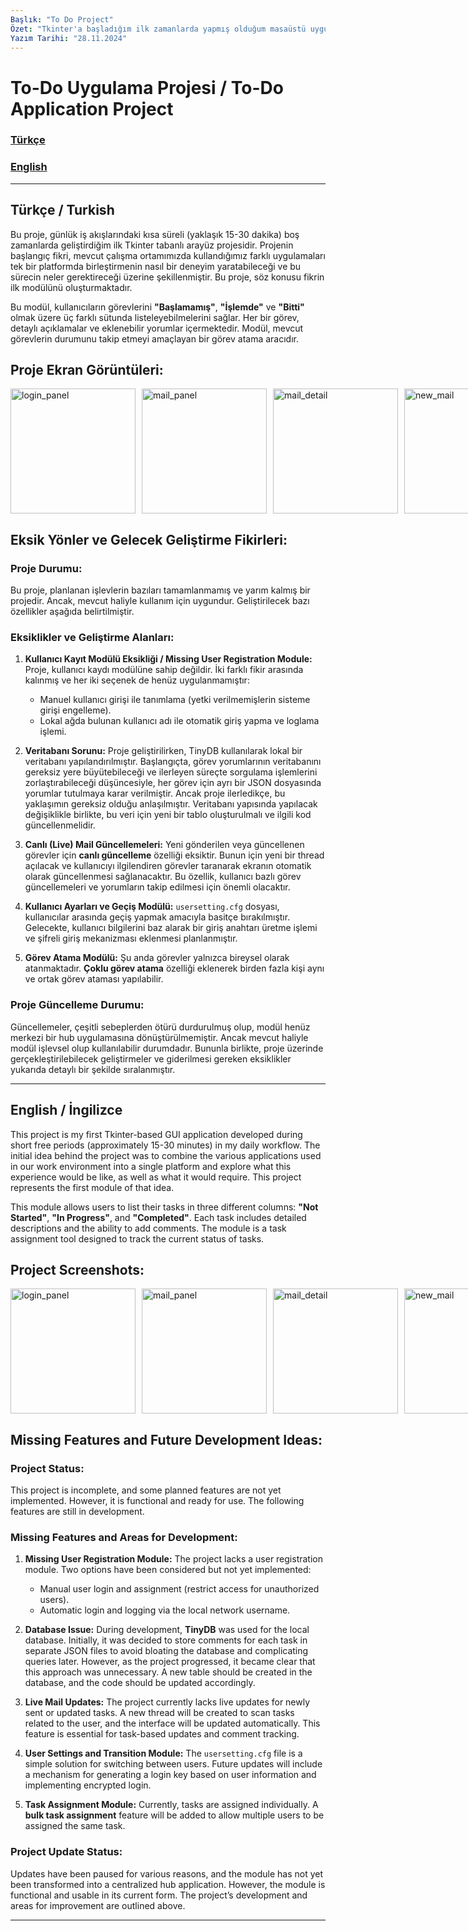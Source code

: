 ```yaml
---
Başlık: "To Do Project"
Özet: "Tkinter'a başladığım ilk zamanlarda yapmış olduğum masaüstü uygulaması olan todo projesidir. Detaylar için Lütfen Tıklayınız!!"
Yazım Tarihi: "28.11.2024"
---
```



# To-Do Uygulama Projesi / To-Do Application Project

### [Türkçe](#turkce)
### [English](#english)

---

## Türkçe / Turkish <a name="turkce"></a>

Bu proje, günlük iş akışlarındaki kısa süreli (yaklaşık 15-30 dakika) boş zamanlarda geliştirdiğim ilk Tkinter tabanlı arayüz projesidir. Projenin başlangıç fikri, mevcut çalışma ortamımızda kullandığımız farklı uygulamaları tek bir platformda birleştirmenin nasıl bir deneyim yaratabileceği ve bu sürecin neler gerektireceği üzerine şekillenmiştir. Bu proje, söz konusu fikrin ilk modülünü oluşturmaktadır.

Bu modül, kullanıcıların görevlerini **"Başlamamış"**, **"İşlemde"** ve **"Bitti"** olmak üzere üç farklı sütunda listeleyebilmelerini sağlar. Her bir görev, detaylı açıklamalar ve eklenebilir yorumlar içermektedir. Modül, mevcut görevlerin durumunu takip etmeyi amaçlayan bir görev atama aracıdır.

## Proje Ekran Görüntüleri:
<div class="img-container" style="display: flex; justify-content: space-between; gap: 10px;">
  <img src="https://github.com/user-attachments/assets/51352d6d-e1ec-48df-9dde-5aea06eccf5e" alt="login_panel" style="width: 200px;" />
  <img src="https://github.com/user-attachments/assets/a558194a-4931-472c-91a1-8cd298c5183b" alt="mail_panel" style="width: 200px;" />
  <img src="https://github.com/user-attachments/assets/4921feb9-64f2-4f2b-b5ee-c813171d61cd" alt="mail_detail" style="width: 200px;" />
  <img src="https://github.com/user-attachments/assets/9097d0be-d0f6-4ae1-83de-daeab6089865" alt="new_mail" style="width: 200px;" />
  <img src="https://github.com/user-attachments/assets/bcf42d10-a19d-43f2-9827-3f3dd9027edb" alt="message_box_example" style="width: 200px;" />
</div>

## Eksik Yönler ve Gelecek Geliştirme Fikirleri:

### **Proje Durumu:**
Bu proje, planlanan işlevlerin bazıları tamamlanmamış ve yarım kalmış bir projedir. Ancak, mevcut haliyle kullanım için uygundur. Geliştirilecek bazı özellikler aşağıda belirtilmiştir.

### **Eksiklikler ve Geliştirme Alanları:**
1. **Kullanıcı Kayıt Modülü Eksikliği / Missing User Registration Module:**
   Proje, kullanıcı kaydı modülüne sahip değildir. İki farklı fikir arasında kalınmış ve her iki seçenek de henüz uygulanmamıştır:
   - Manuel kullanıcı girişi ile tanımlama (yetki verilmemişlerin sisteme girişi engelleme).
   - Lokal ağda bulunan kullanıcı adı ile otomatik giriş yapma ve loglama işlemi.

2. **Veritabanı Sorunu:**
   Proje geliştirilirken, TinyDB kullanılarak lokal bir veritabanı yapılandırılmıştır. Başlangıçta, görev yorumlarının veritabanını gereksiz yere büyütebileceği ve ilerleyen süreçte sorgulama işlemlerini zorlaştırabileceği düşüncesiyle, her görev için ayrı bir JSON dosyasında yorumlar tutulmaya karar verilmiştir. Ancak proje ilerledikçe, bu yaklaşımın gereksiz olduğu anlaşılmıştır. Veritabanı yapısında yapılacak değişiklikle birlikte, bu veri için yeni bir tablo oluşturulmalı ve ilgili kod güncellenmelidir.

3. **Canlı (Live) Mail Güncellemeleri:**
   Yeni gönderilen veya güncellenen görevler için **canlı güncelleme** özelliği eksiktir. Bunun için yeni bir thread açılacak ve kullanıcıyı ilgilendiren görevler taranarak ekranın otomatik olarak güncellenmesi sağlanacaktır. Bu özellik, kullanıcı bazlı görev güncellemeleri ve yorumların takip edilmesi için önemli olacaktır.

4. **Kullanıcı Ayarları ve Geçiş Modülü:**
   `usersetting.cfg` dosyası, kullanıcılar arasında geçiş yapmak amacıyla basitçe bırakılmıştır. Gelecekte, kullanıcı bilgilerini baz alarak bir giriş anahtarı üretme işlemi ve şifreli giriş mekanizması eklenmesi planlanmıştır.

5. **Görev Atama Modülü:**
   Şu anda görevler yalnızca bireysel olarak atanmaktadır. **Çoklu görev atama** özelliği eklenerek birden fazla kişi aynı ve ortak görev ataması yapılabilir.

### **Proje Güncelleme Durumu:**
Güncellemeler, çeşitli sebeplerden ötürü durdurulmuş olup, modül henüz merkezi bir hub uygulamasına dönüştürülmemiştir. Ancak mevcut haliyle modül işlevsel olup kullanılabilir durumdadır. Bununla birlikte, proje üzerinde gerçekleştirilebilecek geliştirmeler ve giderilmesi gereken eksiklikler yukarıda detaylı bir şekilde sıralanmıştır.

---

## English / İngilizce <a name="english"></a>

This project is my first Tkinter-based GUI application developed during short free periods (approximately 15-30 minutes) in my daily workflow. The initial idea behind the project was to combine the various applications used in our work environment into a single platform and explore what this experience would be like, as well as what it would require. This project represents the first module of that idea.

This module allows users to list their tasks in three different columns: **"Not Started"**, **"In Progress"**, and **"Completed"**. Each task includes detailed descriptions and the ability to add comments. The module is a task assignment tool designed to track the current status of tasks.

## Project Screenshots:
<div class="img-container" style="display: flex; justify-content: space-between; gap: 10px;">
  <img src="https://github.com/user-attachments/assets/51352d6d-e1ec-48df-9dde-5aea06eccf5e" alt="login_panel" style="width: 200px;" />
  <img src="https://github.com/user-attachments/assets/a558194a-4931-472c-91a1-8cd298c5183b" alt="mail_panel" style="width: 200px;" />
  <img src="https://github.com/user-attachments/assets/4921feb9-64f2-4f2b-b5ee-c813171d61cd" alt="mail_detail" style="width: 200px;" />
  <img src="https://github.com/user-attachments/assets/9097d0be-d0f6-4ae1-83de-daeab6089865" alt="new_mail" style="width: 200px;" />
  <img src="https://github.com/user-attachments/assets/bcf42d10-a19d-43f2-9827-3f3dd9027edb" alt="message_box_example" style="width: 200px;" />
</div>

## Missing Features and Future Development Ideas:

### **Project Status:**
This project is incomplete, and some planned features are not yet implemented. However, it is functional and ready for use. The following features are still in development.

### **Missing Features and Areas for Development:**
1. **Missing User Registration Module:**
   The project lacks a user registration module. Two options have been considered but not yet implemented:
   - Manual user login and assignment (restrict access for unauthorized users).
   - Automatic login and logging via the local network username.

2. **Database Issue:**
   During development, **TinyDB** was used for the local database. Initially, it was decided to store comments for each task in separate JSON files to avoid bloating the database and complicating queries later. However, as the project progressed, it became clear that this approach was unnecessary. A new table should be created in the database, and the code should be updated accordingly.

3. **Live Mail Updates:**
   The project currently lacks live updates for newly sent or updated tasks. A new thread will be created to scan tasks related to the user, and the interface will be updated automatically. This feature is essential for task-based updates and comment tracking.

4. **User Settings and Transition Module:**
   The `usersetting.cfg` file is a simple solution for switching between users. Future updates will include a mechanism for generating a login key based on user information and implementing encrypted login.

5. **Task Assignment Module:**
   Currently, tasks are assigned individually. A **bulk task assignment** feature will be added to allow multiple users to be assigned the same task.

### **Project Update Status:**
Updates have been paused for various reasons, and the module has not yet been transformed into a centralized hub application. However, the module is functional and usable in its current form. The project’s development and areas for improvement are outlined above.

---

